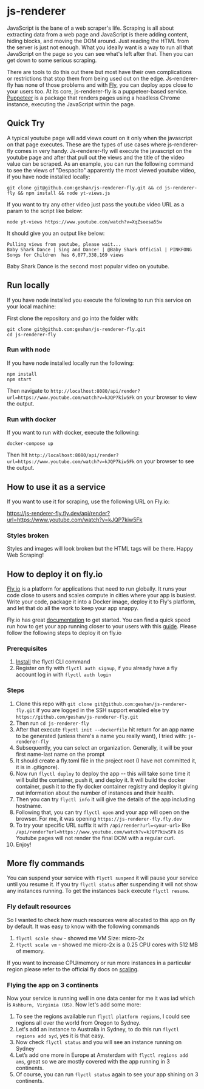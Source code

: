 # js-renderer

JavaScript is the bane of a web scraper's life. Scraping is all about extracting data from a web page and JavaScript is there adding content, hiding blocks, and moving the DOM around. Just reading the HTML from the server is just not enough. What you ideally want is a way to run all that JavaScript on the page so you can see what's left after that. Then you can get down to some serious scraping.

There are tools to do this out there but most have their own complications or restrictions that stop them from being used out on the edge. Js-renderer-fly has none of those problems and with [Fly](https://fly.io), you can deploy apps close to your users too. At its core, js-renderer-fly is a puppeteer-based service. [Puppeteer](https://pptr.dev/) is a package that renders pages using a headless Chrome instance, executing the JavaScript within the page.

## Quick Try

A typical youtube page will add views count on it only when the javascript on that page executes. These are the types of use cases where js-renderer-fly comes in very handy. Js-renderer-fly will execute the javascript on the youtube page and after that pull out the views and the title of the video value can be scraped.
As an example, you can run the following command to see the views of "Despacito" apparently the most viewed youtube video, if you have node installed locally:

```
git clone git@github.com:geshan/js-renderer-fly.git && cd js-renderer-fly && npm install && node yt-views.js
```

If you want to try any other video just pass the youtube video URL as a param to the script like below:

```
node yt-views https://www.youtube.com/watch?v=XqZsoesa55w
```

It should give you an output like below:

```
Pulling views from youtube, please wait...
Baby Shark Dance | Sing and Dance! | @Baby Shark Official | PINKFONG Songs for Children  has 6,077,338,169 views
```

Baby Shark Dance is the second most popular video on youtube.

## Run locally

If you have node installed you execute the following to run this service on your local machine:

First clone the repository and go into the folder with:

```
git clone git@github.com:geshan/js-renderer-fly.git
cd js-renderer-fly
```

### Run with node

If you have node installed locally run the following:

```
npm install
npm start
```

Then navigate to `http://localhost:8080/api/render?url=https://www.youtube.com/watch?v=kJQP7kiw5Fk` on your browser to view the output.

### Run with docker

If you want to run with docker, execute the following:

```
docker-compose up
```

Then hit `http://localhost:8080/api/render?url=https://www.youtube.com/watch?v=kJQP7kiw5Fk` on your browser to see the output.

## How to use it as a service

If you want to use it for scraping, use the following URL on Fly.io:

https://js-renderer-fly.fly.dev/api/render?url=https://www.youtube.com/watch?v=kJQP7kiw5Fk

### Styles broken

Styles and images will look broken but the HTML tags will be there. Happy Web Scraping!

## How to deploy it on fly.io

[Fly.io](https://fly.io) is a platform for applications that need to run globally. It runs your code close to users and scales compute in cities where your app is busiest. Write your code, package it into a Docker image, deploy it to Fly's platform, and let that do all the work to keep your app snappy.

Fly.io has great [documentation](https://fly.io/docs/) to get started. You can find a quick speed run how to get your app running closer to your users with this [guide](https://fly.io/docs/speedrun/). Please follow the following steps to deploy it on fly.io

### Prerequisites

1. [Install](https://fly.io/docs/getting-started/installing-flyctl/) the flyctl CLI command
1. Register on fly with `flyctl auth signup`, if you already have a fly account log in with `flyctl auth login`

### Steps

1. Clone this repo with `git clone git@github.com:geshan/js-renderer-fly.git` if you are logged in the SSH support enabled else try `https://github.com/geshan/js-renderer-fly.git`
1. Then run `cd js-renderer-fly`
1. After that execute `flyctl init --dockerfile` hit return for an app name to be generated (unless there's a name you really want), I tried with: `js-renderer-fly`
1. Subsequently, you can select an organization. Generally, it will be your first name-last name on the prompt
1. It should create a fly.toml file in the project root (I have not committed it, it is in .gitignore).
1. Now run `flyctl deploy` to deploy the app -- this will take some time it will build the container, push it, and deploy it. It will build the docker container, push it to the fly docker container registry and deploy it giving out information about the number of instances and their health.
1. Then you can try `flyctl info` it will give the details of the app including hostname. 
1. Following that, you can try `flyctl open` and your app will open on the browser. For me, it was opening `https://js-renderer-fly.fly.dev`
1. To try your specific URL suffix it with `/api/render?url=<your-url>` like `/api/render?url=https://www.youtube.com/watch?v=kJQP7kiw5Fk` as Youtube pages will not render the final DOM with a regular curl.
1. Enjoy!

## More fly commands

You can suspend your service with `flyctl suspend` it will pause your service until you resume it. If you try `flyctl status` after suspending it will not show any instances running. To get the instances back execute `flyctl resume`.

### Fly default resources

So I wanted to check how much resources were allocated to this app on fly by default. It was easy to know with the following commands

1. `flyctl scale show` - showed me VM Size: micro-2x
1. `flyctl scale vm` - showed me micro-2x is a 0.25 CPU cores with 512 MB of memory.

If you want to increase CPU/memory or run more instances in a particular region please refer to the official fly docs on [scaling](https://fly.io/docs/scaling/).

### Flying the app on 3 continents

Now your service is running well in one data center for me it was iad which is `Ashburn, Virginia (US)`. Now let's add some more:

1. To see the regions available run `flyctl platform regions`, I could see regions all over the world from Oregon to Sydney.
1. Let's add an instance to Australia in Sydney, to do this run `flyctl regions add syd`, yes it is that easy.
1. Now check `flyctl status` and you will see an instance running on Sydney
1. Let’s add one more in Europe at Amsterdam with `flyctl regions add ams`, great so we are mostly covered with the app running in 3 continents.
1. Of course, you can run `flyctl status` again to see your app shining on 3 continents.
